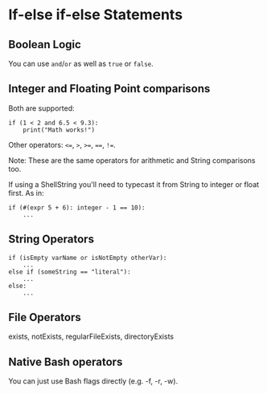 # If-else if-else Statements


## Boolean Logic

You can use `and`/`or` as well as `true` or `false`.

## Integer and Floating Point comparisons

Both are supported:
```
if (1 < 2 and 6.5 < 9.3):
    print("Math works!")
```
Other operators: `<=`, `>`, `>=`, `==`, `!=`.

Note: These are the same operators for arithmetic and String comparisons too.

If using a ShellString you'll need to typecast it from String to integer or float first.  As in:
```
if (#(expr 5 + 6): integer - 1 == 10):
    ...
```

## String Operators

```
if (isEmpty varName or isNotEmpty otherVar):
    ...
else if (someString == "literal"):
    ...
else:
    ...
```

## File Operators

exists, notExists, regularFileExists, directoryExists

## Native Bash operators

You can just use Bash flags directly (e.g. -f, -r, -w).